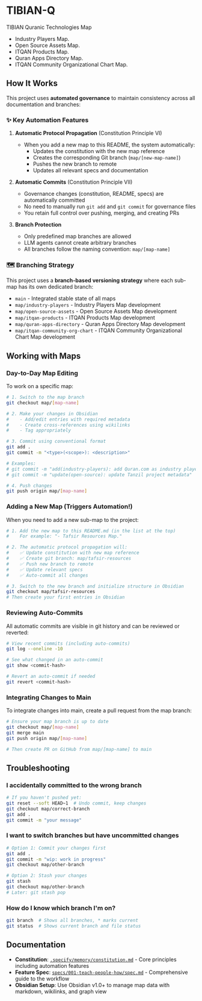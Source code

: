 # TIBIAN-Q

TIBIAN Quranic Technologies Map

- Industry Players Map.
- Open Source Assets Map.
- ITQAN Products Map.
- Quran Apps Directory Map.
- ITQAN Community Organizational Chart Map.

## How It Works

This project uses **automated governance** to maintain consistency across all documentation and branches:

### ✨ Key Automation Features

1. **Automatic Protocol Propagation** (Constitution Principle VI)
   - When you add a new map to this README, the system automatically:
     - Updates the constitution with the new map reference
     - Creates the corresponding Git branch (`map/[new-map-name]`)
     - Pushes the new branch to remote
     - Updates all relevant specs and documentation

2. **Automatic Commits** (Constitution Principle VII)
   - Governance changes (constitution, README, specs) are automatically committed
   - No need to manually run `git add` and `git commit` for governance files
   - You retain full control over pushing, merging, and creating PRs

3. **Branch Protection**
   - Only predefined map branches are allowed
   - LLM agents cannot create arbitrary branches
   - All branches follow the naming convention: `map/[map-name]`

### 🗺️ Branching Strategy

This project uses a **branch-based versioning strategy** where each sub-map has its own dedicated branch:

- `main` - Integrated stable state of all maps
- `map/industry-players` - Industry Players Map development
- `map/open-source-assets` - Open Source Assets Map development
- `map/itqan-products` - ITQAN Products Map development
- `map/quran-apps-directory` - Quran Apps Directory Map development
- `map/itqan-community-org-chart` - ITQAN Community Organizational Chart Map development

## Working with Maps

### Day-to-Day Map Editing

To work on a specific map:
```bash
# 1. Switch to the map branch
git checkout map/[map-name]

# 2. Make your changes in Obsidian
#    - Add/edit entries with required metadata
#    - Create cross-references using wikilinks
#    - Tag appropriately

# 3. Commit using conventional format
git add .
git commit -m "<type>(<scope>): <description>"

# Examples:
# git commit -m "add(industry-players): add Quran.com as industry player"
# git commit -m "update(open-source): update Tanzil project metadata"

# 4. Push changes
git push origin map/[map-name]
```

### Adding a New Map (Triggers Automation!)

When you need to add a new sub-map to the project:

```bash
# 1. Add the new map to this README.md (in the list at the top)
#    For example: "- Tafsir Resources Map."

# 2. The automatic protocol propagation will:
#    ✅ Update constitution with new map reference
#    ✅ Create git branch: map/tafsir-resources
#    ✅ Push new branch to remote
#    ✅ Update relevant specs
#    ✅ Auto-commit all changes

# 3. Switch to the new branch and initialize structure in Obsidian
git checkout map/tafsir-resources
# Then create your first entries in Obsidian
```

### Reviewing Auto-Commits

All automatic commits are visible in git history and can be reviewed or reverted:

```bash
# View recent commits (including auto-commits)
git log --oneline -10

# See what changed in an auto-commit
git show <commit-hash>

# Revert an auto-commit if needed
git revert <commit-hash>
```

### Integrating Changes to Main

To integrate changes into main, create a pull request from the map branch:

```bash
# Ensure your map branch is up to date
git checkout map/[map-name]
git merge main
git push origin map/[map-name]

# Then create PR on GitHub from map/[map-name] to main
```

## Troubleshooting

### I accidentally committed to the wrong branch
```bash
# If you haven't pushed yet:
git reset --soft HEAD~1  # Undo commit, keep changes
git checkout map/correct-branch
git add .
git commit -m "your message"
```

### I want to switch branches but have uncommitted changes
```bash
# Option 1: Commit your changes first
git add .
git commit -m "wip: work in progress"
git checkout map/other-branch

# Option 2: Stash your changes
git stash
git checkout map/other-branch
# Later: git stash pop
```

### How do I know which branch I'm on?
```bash
git branch  # Shows all branches, * marks current
git status  # Shows current branch and file status
```

## Documentation

- **Constitution**: [`.specify/memory/constitution.md`](.specify/memory/constitution.md) - Core principles including automation features
- **Feature Spec**: [`specs/001-teach-people-how/spec.md`](specs/001-teach-people-how/spec.md) - Comprehensive guide to the workflow
- **Obsidian Setup**: Use Obsidian v1.0+ to manage map data with markdown, wikilinks, and graph view
